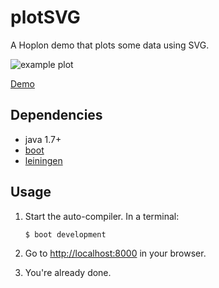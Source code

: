 # plotSVG

A Hoplon demo that plots some data using SVG.

![example plot][3]

[Demo][4]

## Dependencies

- java 1.7+
- [boot][1]
- [leiningen][2]

## Usage

1. Start the auto-compiler. In a terminal:

    ```bash
    $ boot development
    ```

2. Go to [http://localhost:8000][5] in your browser.

3. You're already done.

[1]: https://github.com/tailrecursion/boot
[2]: https://github.com/technomancy/leiningen
[3]: https://raw2.github.com/tailrecursion/hoplon-demos/master/plotSVG/img/plot.png
[4]: http://alandipert.github.io/hoplon-demos/plotSVG/
[5]: http://localhost:8000
